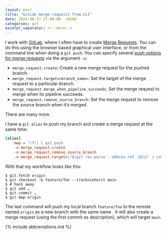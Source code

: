 ```yaml
---
layout: post
title: "GitLab merge requests from CLI"
date: 2024-08-27 17:40:00  +0200
categories: git
excerpt_separator: <!--more-->
---
```


I work with [GitLab](https://about.gitlab.com/), where I often have to create [Merge Requests](https://docs.gitlab.com/ee/user/project/merge_requests/).
You can do this using the browser based graphical user interface, or from the command line when doing a `git push`:
You can specify several [push options for merge requests](https://docs.gitlab.com/ee/topics/git/commit.html#push-options-for-merge-requests) via the argument `-o`:

- `merge_request.create`:
  Create a new merge request for the pushed branch.
- `merge_request.target=<branch_name>`:
  Set the target of the merge request to a particular branch.
- `merge_request.merge_when_pipeline_succeeds`:
  Set the merge request to merge when its pipeline succeeds.
- `merge_request.remove_source_branch`:
  Set the merge request to remove the source branch when it’s merged.

There are many more.

<!--more-->

I have a `git alias` to push my branch and create a merge request at the same time:

```ini
[alias]
	mwp = "!f() { git push
	-o merge_request.create
	-o merge_request.remove_source_branch
	-o merge_request.target=\"$(git rev-parse --abbrev-ref '@{u}' | cut -d/ -f2)\";};f"
```

With that my workflow looks like this:

```console
$ git fetch origin
$ git checkout -b feature/foo --track=inherit main
$ # hack away
$ git add …
$ git commit …
$ git mwp origin
```

The last command will push my local branch `feature/foo` to the remote named `origin` as a new branch with the same name .
It will also create a merge request (using the first commit as description), which will target `main`.

{% include abbreviations.md %}

